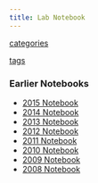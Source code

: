 ```yaml
---
title: Lab Notebook
---
```


<!-- Use a template to avoid default title, which pluralizes the content subdir name (Lab Notebooks) -->
<!-- This tempalte also lets us specify default content -->

<a href="/categories"><i class="fa fa-folder"></i> categories</a>

<a href="/tags"><i class="fa fa-tags"></i> tags</a>

<h3><i class="fa fa-calendar"></i> Earlier Notebooks</h3>
    <ul class="list-unstyled">
      <li><a href="http://www.carlboettiger.info/2015/lab-notebook">2015 Notebook</a></li>
      <li><a href="http://www.carlboettiger.info/2014/lab-notebook">2014 Notebook</a></li>
      <li><a href="http://www.carlboettiger.info/2013/lab-notebook">2013 Notebook</a></li>
      <li><a href="http://www.carlboettiger.info/2012/lab-notebook">2012 Notebook</a></li>
      <li><a href="http://www.carlboettiger.info/2011/lab-notebook">2011 Notebook</a></li>
      <li><a href="http://www.carlboettiger.info/2010/lab-notebook">2010 Notebook</a></li>
      <li><a href="http://www.carlboettiger.info/2009/lab-notebook">2009 Notebook</a></li>
      <li><a href="http://www.carlboettiger.info/2008/lab-notebook">2008 Notebook</a></li>
    </ul>